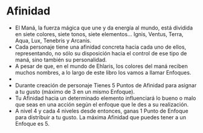 # Afinidad
- El Maná, la fuerza mágica que une y da energía al mundo, está dividida en siete colores, siete tonos, siete elementos... Ignis, Ventus, Terra, Aqua, Lux, Tenebris y Arcanis.
- Cada personaje tiene una afinidad concreta hacia cada uno de ellos, representando, no sólo su disposición hacia el control de ese tipo de maná, sino también su personalidad.
- A pesar de que, en el mundo de Ehlaris, los colores del maná reciben muchos nombres, a lo largo de este libro los vamos a llamar Enfoques.
- 
- Durante creación de personaje Tienes 5 Puntos de Afinidad para asignar a tu gusto (máximo de 3 en un mismo Enfoque).
- Tu Afinidad hacia un determinado elemento influenciará lo bueno o malo que seas en una acción según el enfoque que le des a su realización. 
- A nivel 4 y cada 4 niveles desde entonces, ganas 1 Punto de Enfoque para distribuir a tu gusto. La máxima Afinidad que puedes tener a un Enfoque es 5.
